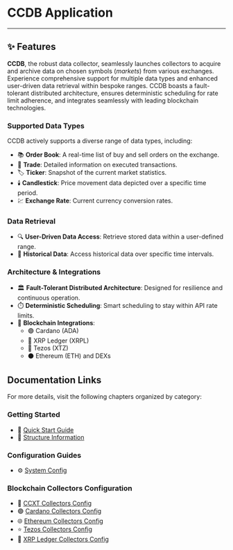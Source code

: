 # CCDB Application

---

## ✨ Features

**CCDB**, the robust data collector, seamlessly launches collectors to acquire and archive data on chosen symbols (_markets_) from various exchanges. Experience comprehensive support for multiple data types and enhanced user-driven data retrieval within bespoke ranges. CCDB boasts a fault-tolerant distributed architecture, ensures deterministic scheduling for rate limit adherence, and integrates seamlessly with leading blockchain technologies.

### Supported Data Types
CCDB actively supports a diverse range of data types, including:

- 📚 **Order Book**: A real-time list of buy and sell orders on the exchange.
- 🔄 **Trade**: Detailed information on executed transactions.
- 🏷️ **Ticker**: Snapshot of the current market statistics.
- 🕯️ **Candlestick**: Price movement data depicted over a specific time period.
- 💹 **Exchange Rate**: Current currency conversion rates.

### Data Retrieval
- 🔍 **User-Driven Data Access**: Retrieve stored data within a user-defined range.
- 📅 **Historical Data**: Access historical data over specific time intervals.

### Architecture & Integrations
- 🏛️ **Fault-Tolerant Distributed Architecture**: Designed for resilience and continuous operation.
- ⏱️ **Deterministic Scheduling**: Smart scheduling to stay within API rate limits.
- 🔗 **Blockchain Integrations**:
  - 🟣 Cardano (ADA)
  - 🔵 XRP Ledger (XRPL)
  - 🌟 Tezos (XTZ)
  - ⚫ Ethereum (ETH) and DEXs

## Documentation Links

For more details, visit the following chapters organized by category:

### Getting Started
- 🚀 [Quick Start Guide](docs/quick-start.md)
- 📐 [Structure Information](docs/structure.md)

### Configuration Guides
- ⚙️ [System Config](docs/config/system.md)

### Blockchain Collectors Configuration
- 💱 [CCXT Collectors Config](docs/config/ccxt-collectors.md)
- 🟣 [Cardano Collectors Config](docs/config/cardano-collectors.md)
- 🌐 [Ethereum Collectors Config](docs/config/eth-collectors.md)
- ⭐ [Tezos Collectors Config](docs/config/tezos-collectors.md)
- 💠 [XRP Ledger Collectors Config](docs/config/xrpl-collectors.md)


